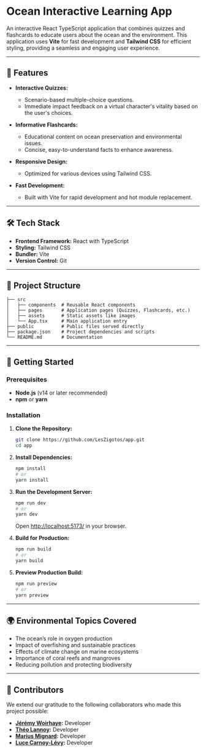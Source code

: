 # Ocean Interactive Learning App

An interactive React TypeScript application that combines quizzes and flashcards to educate users about the ocean and the environment. This application uses **Vite** for fast development and **Tailwind CSS** for efficient styling, providing a seamless and engaging user experience.

---

## 🚀 Features

- **Interactive Quizzes:**
  - Scenario-based multiple-choice questions.
  - Immediate impact feedback on a virtual character's vitality based on the user's choices.

- **Informative Flashcards:**
  - Educational content on ocean preservation and environmental issues.
  - Concise, easy-to-understand facts to enhance awareness.

- **Responsive Design:**
  - Optimized for various devices using Tailwind CSS.

- **Fast Development:**
  - Built with Vite for rapid development and hot module replacement.

---

## 🛠️ Tech Stack

- **Frontend Framework:** React with TypeScript
- **Styling:** Tailwind CSS
- **Bundler:** Vite
- **Version Control:** Git

---

## 📂 Project Structure

```
├── src
│   ├── components  # Reusable React components
│   ├── pages       # Application pages (Quizzes, Flashcards, etc.)
│   ├── assets      # Static assets like images
│   └── App.tsx     # Main application entry
├── public          # Public files served directly
├── package.json    # Project dependencies and scripts
└── README.md       # Documentation
```

---

## 🚀 Getting Started

### Prerequisites

- **Node.js** (v14 or later recommended)
- **npm** or **yarn**

### Installation

1. **Clone the Repository:**

   ```bash
   git clone https://github.com/LesZigotos/app.git
   cd app
   ```

2. **Install Dependencies:**

   ```bash
   npm install
   # or
   yarn install
   ```

3. **Run the Development Server:**

   ```bash
   npm run dev
   # or
   yarn dev
   ```

   Open [http://localhost:5173/](http://localhost:5173/) in your browser.

4. **Build for Production:**

   ```bash
   npm run build
   # or
   yarn build
   ```

5. **Preview Production Build:**

   ```bash
   npm run preview
   # or
   yarn preview
   ```

---

## 🌍 Environmental Topics Covered

- The ocean’s role in oxygen production
- Impact of overfishing and sustainable practices
- Effects of climate change on marine ecosystems
- Importance of coral reefs and mangroves
- Reducing pollution and protecting biodiversity

---

## 🤝 Contributors

We extend our gratitude to the following collaborators who made this project possible:

- **[Jérémy Woirhaye](https://github.com/jeremw264):** Developer
- **[Théo Lannoy](https://github.com/tlannn):** Developer
- **[Marius Mignard](https://github.com/JMLF):** Developer
- **[Luce Carnoy-Lévy](https://github.com/lucecll):** Developer